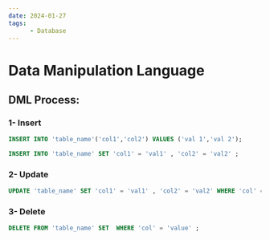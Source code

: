 ```yaml
---
date: 2024-01-27 
tags: 
      - Database
---
```

# Data Manipulation Language
## DML Process:
### 1- Insert
```sql
INSERT INTO 'table_name'('col1','col2') VALUES ('val 1','val 2');
```
```sql
INSERT INTO 'table_name' SET 'col1' = 'val1' , 'col2' = 'val2' ;
```

### 2- Update
```sql
UPDATE 'table_name' SET 'col1' = 'val1' , 'col2' = 'val2' WHERE 'col' = 'value' ;
```

### 3-  Delete
```sql
DELETE FROM 'table_name' SET  WHERE 'col' = 'value' ;
```